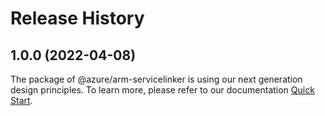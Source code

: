 # Release History
    
## 1.0.0 (2022-04-08)

The package of @azure/arm-servicelinker is using our next generation design principles. To learn more, please refer to our documentation [Quick Start](https://aka.ms/js-track2-quickstart).
